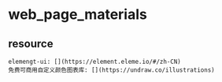 # web_page_materials


## resource
	elemengt-ui: [](https://element.eleme.io/#/zh-CN)
	免费可商用自定义颜色图表库: [](https://undraw.co/illustrations)